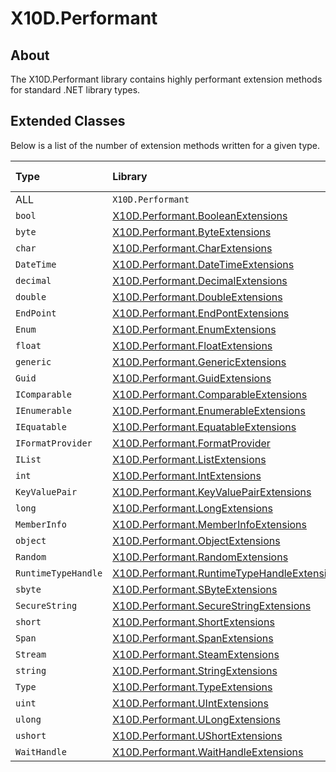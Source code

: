 # X10D.Performant

## About
The X10D.Performant library contains highly performant extension methods for standard .NET library types.

## Extended Classes
Below is a list of the number of extension methods written for a given type.

| Type                | Library                                                                                                                                | Method count |
| :------------------ | :------------------------------------------------------------------------------------------------------------------------------------- | :----------: |
| ALL                 | `X10D.Performant`                                                                                                                      | 579          |
| `bool`              | [X10D.Performant.BooleanExtensions](https://github.com/Redageddon/X10D/tree/Performant/X10D/src/BooleanExtensions)                     | 12           |
| `byte`              | [X10D.Performant.ByteExtensions](https://github.com/Redageddon/X10D/tree/Performant/X10D/src/IntegerExtensions/ByteExtensions)         | 30           |      
| `char`              | [X10D.Performant.CharExtensions](https://github.com/Redageddon/X10D/tree/Performant/X10D/src/CharExtensions)                           | 64           |
| `DateTime`          | [X10D.Performant.DateTimeExtensions](https://github.com/Redageddon/X10D/tree/Performant/X10D/src/DateTimeExtensions)                   | 9            |
| `decimal`           | [X10D.Performant.DecimalExtensions](https://github.com/Redageddon/X10D/tree/Performant/X10D/src/DecimalExtensions/DecimalExtensions)   | 37           |         
| `double`            | [X10D.Performant.DoubleExtensions](https://github.com/Redageddon/X10D/tree/Performant/X10D/src/DecimalExtensions/DoubleExtensions)     | 61           |        
| `EndPoint`          | [X10D.Performant.EndPontExtensions](https://github.com/Redageddon/X10D/tree/Performant/X10D/src/EndpointExtensions)                    | 2            |
| `Enum`              | [X10D.Performant.EnumExtensions](https://github.com/Redageddon/X10D/tree/Performant/X10D/src/EnumExtensions)                           | 5            |
| `float`             | [X10D.Performant.FloatExtensions](https://github.com/Redageddon/X10D/tree/Performant/X10D/src/DecimalExtensions/FloatExtensions)       | 60           |       
| `generic`           | [X10D.Performant.GenericExtensions](https://github.com/Redageddon/X10D/tree/Performant/X10D/src/GenericExtensions)                     | 4            |
| `Guid`              | [X10D.Performant.GuidExtensions](https://github.com/Redageddon/X10D/tree/Performant/X10D/src/GuidExtensions)                           | 1            |
| `IComparable`       | [X10D.Performant.ComparableExtensions](https://github.com/Redageddon/X10D/tree/Performant/X10D/src/IComparableExtensions)              | 2            |
| `IEnumerable`       | [X10D.Performant.EnumerableExtensions](https://github.com/Redageddon/X10D/tree/Performant/X10D/src/IEnumerableExtensions)              | 5            |
| `IEquatable`        | [X10D.Performant.EquatableExtensions](https://github.com/Redageddon/X10D/tree/Performant/X10D/src/IEquatableExtensions)                | 90           |
| `IFormatProvider`   | [X10D.Performant.FormatProvider](https://github.com/Redageddon/X10D/tree/Performant/X10D/src/IFormatProviderExtensions)                | 8            |
| `IList`             | [X10D.Performant.ListExtensions](https://github.com/Redageddon/X10D/tree/Performant/X10D/src/IListExtensions)                          | 3            |
| `int`               | [X10D.Performant.IntExtensions](https://github.com/Redageddon/X10D/tree/Performant/X10D/src/IntegerExtensions/IntExtensions)           | 17           |     
| `KeyValuePair`      | [X10D.Performant.KeyValuePairExtensions](https://github.com/Redageddon/X10D/tree/Performant/X10D/src/KeyValuePairExtensions)           | 3            |
| `long`              | [X10D.Performant.LongExtensions](https://github.com/Redageddon/X10D/tree/Performant/X10D/src/IntegerExtensions/LongExtensions)         | 16           |      
| `MemberInfo`        | [X10D.Performant.MemberInfoExtensions](https://github.com/Redageddon/X10D/tree/Performant/X10D/src/MemberInfoExtensions)               | 4            |
| `object`            | [X10D.Performant.ObjectExtensions](https://github.com/Redageddon/X10D/tree/Performant/X10D/src/ObjectExtensions)                       | 7            |
| `Random`            | [X10D.Performant.RandomExtensions](https://github.com/Redageddon/X10D/tree/Performant/X10D/src/RandomExtensions)                       | 3            |
| `RuntimeTypeHandle` | [X10D.Performant.RuntimeTypeHandleExtensions](https://github.com/Redageddon/X10D/tree/Performant/X10D/src/RuntimeTypeHandleExtensions) | 1            | 
| `sbyte`             | [X10D.Performant.SByteExtensions](https://github.com/Redageddon/X10D/tree/Performant/X10D/src/IntegerExtensions/SByteExtensions)       | 10           |       
| `SecureString`      | [X10D.Performant.SecureStringExtensions](https://github.com/Redageddon/X10D/tree/Performant/X10D/src/SecureStringExtensions)           | 1            |
| `short`             | [X10D.Performant.ShortExtensions](https://github.com/Redageddon/X10D/tree/Performant/X10D/src/IntegerExtensions/ShortExtensions)       | 11           |       
| `Span`              | [X10D.Performant.SpanExtensions](https://github.com/Redageddon/X10D/tree/Performant/X10D/src/SpanExtensions)                           | 6            |
| `Stream`            | [X10D.Performant.SteamExtensions](https://github.com/Redageddon/X10D/tree/Performant/X10D/src/StreamExtensions)                        | 2            |
| `string`            | [X10D.Performant.StringExtensions](https://github.com/Redageddon/X10D/tree/Performant/X10D/src/StringExtension)                        | 70           |
| `Type`              | [X10D.Performant.TypeExtensions](https://github.com/Redageddon/X10D/tree/Performant/X10D/src/TypeExtensions)                           | 10           |
| `uint`              | [X10D.Performant.UIntExtensions](https://github.com/Redageddon/X10D/tree/Performant/X10D/src/IntegerExtensions/UIntExtensions)         | 9            |      
| `ulong`             | [X10D.Performant.ULongExtensions](https://github.com/Redageddon/X10D/tree/Performant/X10D/src/IntegerExtensions/ULongExtensions)       | 10           |       
| `ushort`            | [X10D.Performant.UShortExtensions](https://github.com/Redageddon/X10D/tree/Performant/X10D/src/IntegerExtensions/UShortExtensions)     | 9            |        
| `WaitHandle`        | [X10D.Performant.WaitHandleExtensions](https://github.com/Redageddon/X10D/tree/Performant/X10D/src/WaitHandleExtensions)               | 7            |


































